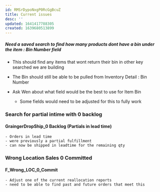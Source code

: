 ```yaml
---
id: RMSrDypoNxgP0RcGgBcuZ
title: Current issues
desc: ''
updated: 1641417788305
created: 1639680513899
---
```


##### Need a saved search to find how many products dont have a bin under the item : Bin Number field

- This should find any items that wont return their bin in other key searched we are building

- The Bin should still be able to be pulled from Inventory Detail : Bin Number

- Ask Wen about what field would be the best to use for Item Bin 
    - Some fields would need to be adjusted for this to fully work


### Search for partial intime with 0 backlog
#### GraingerDropShip_0 Backlog (Partials in lead time)
    - Orders in lead time
    - were previously a partial fulfillment
    - can now be shipped in leadtime for the remaining qty
    
### Wrong Location Sales 0 Committed
#### F_Wrong_LOC_0_Commit
    - Adjust one of the current reallocation reports
    - need to be able to find past and future orders that meet this 

















